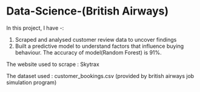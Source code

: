 # Data-Science-(British Airways)

In this project, I have -:
1. Scraped and analysed customer review data to uncover findings
2. Built a predictive model to understand factors that influence buying
   behaviour.
   The accuracy of model(Random Forest) is 91%.

The website used to scrape : Skytrax

The dataset used : customer_bookings.csv (provided by british airways job simulation program)
